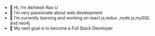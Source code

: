 - 👋 Hi, I’m Akhilesh Rao U
- 👀 I’m very passionate about web development
- 🌱 I’m currently learning and working on react js,redux ,node js,mySQL and neo4j
- 💞️ My next goal is to become a Full Stack Devoloper
